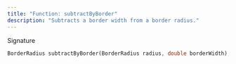```yaml
---
title: "Function: subtractByBorder"
description: "Subtracts a border width from a border radius."
---
```


Signature
```dart
BorderRadius subtractByBorder(BorderRadius radius, double borderWidth);
```
